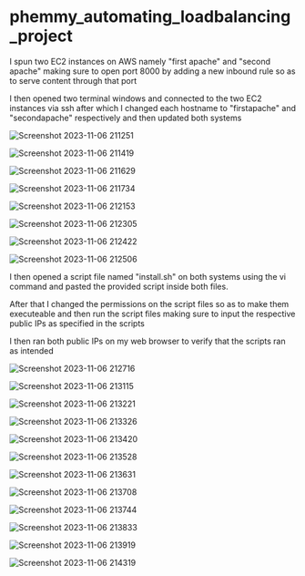 # phemmy_automating_loadbalancing_project

I spun two EC2 instances on AWS namely "first apache" and "second apache" making sure to open port 8000 by adding a new inbound rule so as to serve content through that port

I then opened two terminal windows and connected to the two EC2 instances via ssh after which I changed each hostname to "firstapache" and "secondapache" respectively and then updated both systems

![Screenshot 2023-11-06 211251](https://github.com/FemiDare/phemmy_automating_loadbalancing_project/assets/140294606/2183d3f5-35b0-4471-8fd3-4e9f78e420cd)

![Screenshot 2023-11-06 211419](https://github.com/FemiDare/phemmy_automating_loadbalancing_project/assets/140294606/b14995a5-de7b-465c-adbc-23c35f239a81)

![Screenshot 2023-11-06 211629](https://github.com/FemiDare/phemmy_automating_loadbalancing_project/assets/140294606/d2a408f2-d5a3-4ca1-a264-bfccfead1abc)

![Screenshot 2023-11-06 211734](https://github.com/FemiDare/phemmy_automating_loadbalancing_project/assets/140294606/a066c016-04f3-47bf-be11-5fdc03e854eb)

![Screenshot 2023-11-06 212153](https://github.com/FemiDare/phemmy_automating_loadbalancing_project/assets/140294606/c107490c-9061-4728-acc5-f27772f25772)

![Screenshot 2023-11-06 212305](https://github.com/FemiDare/phemmy_automating_loadbalancing_project/assets/140294606/554e2ea2-f7cd-4759-8f80-83eb6fb0001d)

![Screenshot 2023-11-06 212422](https://github.com/FemiDare/phemmy_automating_loadbalancing_project/assets/140294606/2fb3cbe2-12a6-4c39-976b-efce532b2348)

![Screenshot 2023-11-06 212506](https://github.com/FemiDare/phemmy_automating_loadbalancing_project/assets/140294606/19cf5a70-6f91-4c44-b70e-211278d1f386)

I then opened a script file named "install.sh" on both systems using the vi command and pasted the provided script inside both files. 

After that I changed the permissions on the script files so as to make them executeable and then run the script files making sure to input the respective public IPs as specified in the scripts

I then ran both public IPs on my web browser to verify that the scripts ran as intended

![Screenshot 2023-11-06 212716](https://github.com/FemiDare/phemmy_automating_loadbalancing_project/assets/140294606/4277c8e0-8b07-42e4-a5f0-a270938db8d1)

![Screenshot 2023-11-06 213115](https://github.com/FemiDare/phemmy_automating_loadbalancing_project/assets/140294606/3a94aa88-8cb4-4e2a-a0a0-72c4bc0f3d25)

![Screenshot 2023-11-06 213221](https://github.com/FemiDare/phemmy_automating_loadbalancing_project/assets/140294606/b254df11-211e-4a0d-95e3-b6e21e33e65b)

![Screenshot 2023-11-06 213326](https://github.com/FemiDare/phemmy_automating_loadbalancing_project/assets/140294606/ded2af19-87e1-4113-89ca-11a47e7b5f5d)

![Screenshot 2023-11-06 213420](https://github.com/FemiDare/phemmy_automating_loadbalancing_project/assets/140294606/c874a5a0-4f84-4e31-94f9-55f497907f62)

![Screenshot 2023-11-06 213528](https://github.com/FemiDare/phemmy_automating_loadbalancing_project/assets/140294606/7fc228c3-faaa-46c9-82aa-e01abb441816)

![Screenshot 2023-11-06 213631](https://github.com/FemiDare/phemmy_automating_loadbalancing_project/assets/140294606/47caba38-500a-4094-9522-9869202cbe30)

![Screenshot 2023-11-06 213708](https://github.com/FemiDare/phemmy_automating_loadbalancing_project/assets/140294606/2710a22a-b9b2-4317-bb62-92bb13a674fa)

![Screenshot 2023-11-06 213744](https://github.com/FemiDare/phemmy_automating_loadbalancing_project/assets/140294606/acd262ea-652c-420b-9da6-49fde641b92b)

![Screenshot 2023-11-06 213833](https://github.com/FemiDare/phemmy_automating_loadbalancing_project/assets/140294606/18b9b0ce-06ae-4912-b542-38cb98c2367b)

![Screenshot 2023-11-06 213919](https://github.com/FemiDare/phemmy_automating_loadbalancing_project/assets/140294606/c6eac6de-e0e9-4478-9d77-14ef0c394cef)

![Screenshot 2023-11-06 214319](https://github.com/FemiDare/phemmy_automating_loadbalancing_project/assets/140294606/5e517213-edcf-41f3-a424-242dd78ce113)

